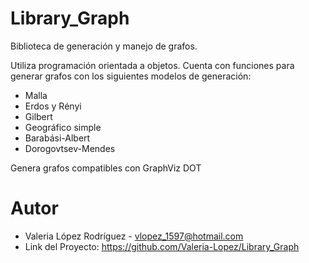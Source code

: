 # Library_Graph
Biblioteca de generación y manejo de grafos.

Utiliza programación orientada a objetos. Cuenta con funciones para generar grafos con los siguientes modelos de generación:

* Malla
* Erdos y Rényi
* Gilbert
* Geográfico simple
* Barabási-Albert
* Dorogovtsev-Mendes

Genera grafos compatibles con GraphViz DOT

# Autor
- Valeria López Rodríguez - vlopez_1597@hotmail.com
- Link del Proyecto: https://github.com/Valeria-Lopez/Library_Graph
